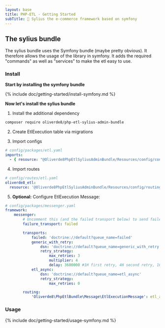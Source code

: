 ```yaml
---
layout: base
title: PHP-ETL - Getting Started
subTitle: 🦢 Sylius the e-commerce framework based on symfony
---
```


## The sylius bundle

The sylius bundle uses the Symfony bundle (maybe pretty obvious). It therefore allows the usage of the library in symfony. 
It adds the required "commands" as well as "services" to make the etl easy to use. 

### Install

**Start by installing the symfony bundle**

{% include doc/getting-started/install-symfony.md %}

**Now let's install the sylius bundle**

1. Install the additional dependency
```sh
composer require oliverde8/php-etl-sylius-admin-bundle
```

2. Create EtlExecution table via migrations

3. Import configs
```yaml
# config/packages/etl.yaml
imports:
  - { resource: "@Oliverde8PhpEtlSyliusAdminBundle/Resources/config/config.yaml" }
```

4. Import routes
```yaml
# config/routes/etl.yaml
oliverde8_etl:
  resource: '@Oliverde8PhpEtlSyliusAdminBundle/Resources/config/routing.yaml'
```

5. **Optional:** Configure EtlExecution Message:
```yaml
# config/packages/messenger.yaml
framework:
    messenger:
        # Uncomment this (and the failed transport below) to send failed messages to this transport for later handling.
        failure_transport: failed

        transports:
            failed: 'doctrine://default?queue_name=failed'
            generic_with_retry:
                dsn: 'doctrine://default?queue_name=generic_with_retry'
                retry_strategy:
                    max_retries: 3
                    multiplier: 4
                    delay: 3600000 #1H first retry, 4H second retry, 16H third retry (see multiplier) 
            etl_async:
                dsn: 'doctrine://default?queue_name=etl_async'
                retry_strategy:
                    max_retries: 0

        routing:
            'Oliverde8\PhpEtlBundle\Message\EtlExecutionMessage': etl_async
```

### Usage

{% include doc/getting-started/usage-symfony.md %}